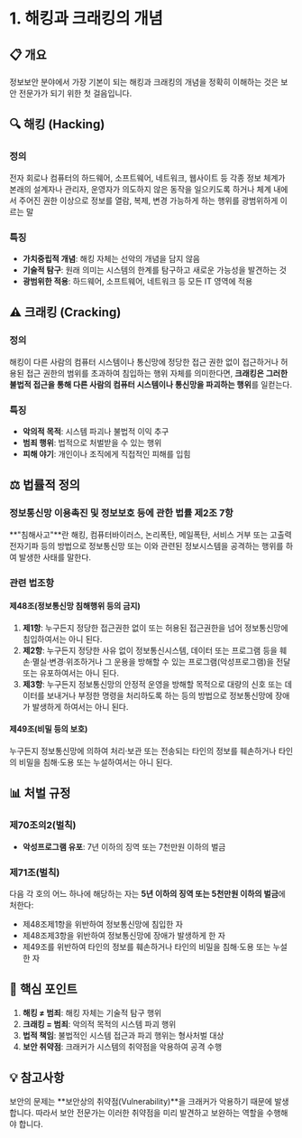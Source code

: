 # 1. 해킹과 크래킹의 개념

## 📋 개요

정보보안 분야에서 가장 기본이 되는 해킹과 크래킹의 개념을 정확히 이해하는 것은 보안 전문가가 되기 위한 첫 걸음입니다.

## 🔍 해킹 (Hacking)

### 정의
전자 회로나 컴퓨터의 하드웨어, 소프트웨어, 네트워크, 웹사이트 등 각종 정보 체계가 본래의 설계자나 관리자, 운영자가 의도하지 않은 동작을 일으키도록 하거나 체계 내에서 주어진 권한 이상으로 정보를 열람, 복제, 변경 가능하게 하는 행위를 광범위하게 이르는 말

### 특징
- **가치중립적 개념**: 해킹 자체는 선악의 개념을 담지 않음
- **기술적 탐구**: 원래 의미는 시스템의 한계를 탐구하고 새로운 가능성을 발견하는 것
- **광범위한 적용**: 하드웨어, 소프트웨어, 네트워크 등 모든 IT 영역에 적용

## ⚠️ 크래킹 (Cracking)

### 정의
해킹이 다른 사람의 컴퓨터 시스템이나 통신망에 정당한 접근 권한 없이 접근하거나 허용된 접근 권한의 범위를 초과하여 침입하는 행위 자체를 의미한다면, **크래킹은 그러한 불법적 접근을 통해 다른 사람의 컴퓨터 시스템이나 통신망을 파괴하는 행위**를 일컫는다.

### 특징
- **악의적 목적**: 시스템 파괴나 불법적 이익 추구
- **범죄 행위**: 법적으로 처벌받을 수 있는 행위
- **피해 야기**: 개인이나 조직에게 직접적인 피해를 입힘

## ⚖️ 법률적 정의

### 정보통신망 이용촉진 및 정보보호 등에 관한 법률 제2조 7항

**"침해사고"**란 해킹, 컴퓨터바이러스, 논리폭탄, 메일폭탄, 서비스 거부 또는 고출력 전자기파 등의 방법으로 정보통신망 또는 이와 관련된 정보시스템을 공격하는 행위를 하여 발생한 사태를 말한다.

### 관련 법조항

#### 제48조(정보통신망 침해행위 등의 금지)
1. **제1항**: 누구든지 정당한 접근권한 없이 또는 허용된 접근권한을 넘어 정보통신망에 침입하여서는 아니 된다.
2. **제2항**: 누구든지 정당한 사유 없이 정보통신시스템, 데이터 또는 프로그램 등을 훼손·멸실·변경·위조하거나 그 운용을 방해할 수 있는 프로그램(악성프로그램)을 전달 또는 유포하여서는 아니 된다.
3. **제3항**: 누구든지 정보통신망의 안정적 운영을 방해할 목적으로 대량의 신호 또는 데이터를 보내거나 부정한 명령을 처리하도록 하는 등의 방법으로 정보통신망에 장애가 발생하게 하여서는 아니 된다.

#### 제49조(비밀 등의 보호)
누구든지 정보통신망에 의하여 처리·보관 또는 전송되는 타인의 정보를 훼손하거나 타인의 비밀을 침해·도용 또는 누설하여서는 아니 된다.

## 📊 처벌 규정

### 제70조의2(벌칙)
- **악성프로그램 유포**: 7년 이하의 징역 또는 7천만원 이하의 벌금

### 제71조(벌칙)
다음 각 호의 어느 하나에 해당하는 자는 **5년 이하의 징역 또는 5천만원 이하의 벌금**에 처한다:
- 제48조제1항을 위반하여 정보통신망에 침입한 자
- 제48조제3항을 위반하여 정보통신망에 장애가 발생하게 한 자  
- 제49조를 위반하여 타인의 정보를 훼손하거나 타인의 비밀을 침해·도용 또는 누설한 자

## 🎯 핵심 포인트

1. **해킹 ≠ 범죄**: 해킹 자체는 기술적 탐구 행위
2. **크래킹 = 범죄**: 악의적 목적의 시스템 파괴 행위
3. **법적 책임**: 불법적인 시스템 접근과 파괴 행위는 형사처벌 대상
4. **보안 취약점**: 크래커가 시스템의 취약점을 악용하여 공격 수행

## 💡 참고사항

보안의 문제는 **보안상의 취약점(Vulnerability)**을 크래커가 악용하기 때문에 발생합니다. 따라서 보안 전문가는 이러한 취약점을 미리 발견하고 보완하는 역할을 수행해야 합니다.